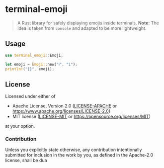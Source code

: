 # terminal-emoji

> A Rust library for safely displaying emojis inside terminals.
> **Note:** The idea is taken from `console` and adapted to be more lightweight.

## Usage

```rust
use terminal_emoji::Emoji;

let emoji = Emoji::new("ℹ", "i");
println!("{}", emoji);
```

## License

Licensed under either of

- Apache License, Version 2.0 ([LICENSE-APACHE](LICENSE-APACHE) or
  https://www.apache.org/licenses/LICENSE-2.0)
- MIT license ([LICENSE-MIT](LICENSE-MIT) or https://opensource.org/licenses/MIT)

at your option.

### Contribution

Unless you explicitly state otherwise, any contribution intentionally submitted
for inclusion in the work by you, as defined in the Apache-2.0 license, shall be
dua
